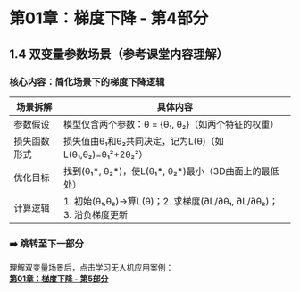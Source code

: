 # 第01章：梯度下降 - 第4部分
## 1.4 双变量参数场景（参考课堂内容理解）  
### 核心内容：简化场景下的梯度下降逻辑  
| 场景拆解       | 具体内容                                                                 |
|----------------|--------------------------------------------------------------------------|
| 参数假设       | 模型仅含两个参数：θ = {θ₁, θ₂}（如两个特征的权重）                       | 
| 损失函数形式   | 损失值由θ₁和θ₂共同决定，记为L(θ)（如L(θ₁,θ₂)=θ₁²+2θ₂²）                   |
| 优化目标       | 找到(θ₁*, θ₂*)，使L(θ₁*, θ₂*)最小（3D曲面上的最低处）                     | 
| 计算逻辑       | 1. 初始(θ₁,θ₂)→算L(θ)；2. 求梯度(∂L/∂θ₁, ∂L/∂θ₂)；3. 沿负梯度更新         | 

### ➡️ 跳转至下一部分  
理解双变量场景后，点击学习无人机应用案例：  
**[第01章：梯度下降 - 第5部分](chter05.md)**
